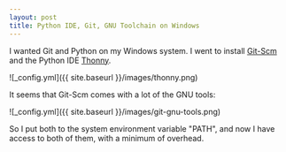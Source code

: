 ```yaml
---
layout: post
title: Python IDE, Git, GNU Toolchain on Windows
---
```


I wanted Git and Python on my Windows system. I went to install [Git-Scm](https://git-scm.com/) and the Python IDE [Thonny](http://thonny.org/).

![_config.yml]({{ site.baseurl }}/images/thonny.png)

It seems that Git-Scm comes with a lot of the GNU tools:

![_config.yml]({{ site.baseurl }}/images/git-gnu-tools.png)

So I put both to the system environment variable "PATH", and now I have access to both of them, with a minimum of overhead.
